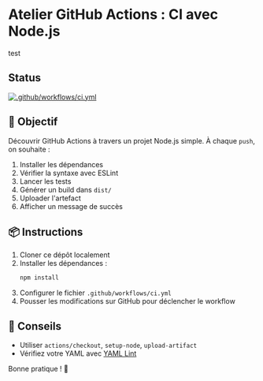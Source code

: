 
# Atelier GitHub Actions : CI avec Node.js
test
## Status
[![.github/workflows/ci.yml](https://github.com/fyleeds/workflow/actions/workflows/ci.yml/badge.svg)](https://github.com/fyleeds/workflow/actions/workflows/ci.yml)

## 🎯 Objectif
Découvrir GitHub Actions à travers un projet Node.js simple. À chaque `push`, on souhaite :
1. Installer les dépendances
2. Vérifier la syntaxe avec ESLint
3. Lancer les tests
4. Générer un build dans `dist/`
5. Uploader l'artefact
6. Afficher un message de succès

## 📦 Instructions

1. Cloner ce dépôt localement
2. Installer les dépendances :
   ```bash
   npm install
   ```
3. Configurer le fichier `.github/workflows/ci.yml`
4. Pousser les modifications sur GitHub pour déclencher le workflow

## 📝 Conseils
- Utiliser `actions/checkout`, `setup-node`, `upload-artifact`
- Vérifiez votre YAML avec [YAML Lint](http://www.yamllint.com/)

Bonne pratique ! 🚀
